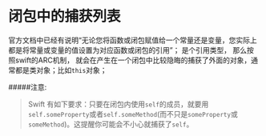 # 闭包中的捕获列表

官方文档中已经有说明“无论您将函数或闭包赋值给一个常量还是变量，您实际上都是将常量或变量的值设置为对应函数或闭包的引用”； 是个引用类型， 那么按照swift的ARC机制， 就会在产生在一个闭包中比较隐晦的捕获了外面的对象，通常都是类对象；比如`this`对象；

#####注意:  


 > Swift 有如下要求：只要在闭包内使用`self`的成员，就要用`self.someProperty`或者`self.someMethod`(而不只是`someProperty`或`someMethod`)。这提醒你可能会不小心就捕获了`self`。